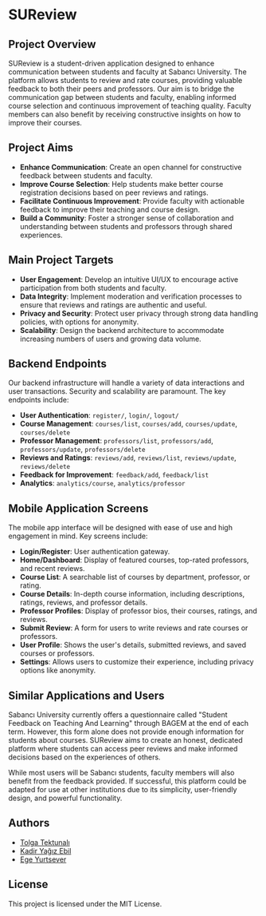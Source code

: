 # SUReview

## Project Overview

SUReview is a student-driven application designed to enhance communication between students and faculty at Sabancı University. The platform allows students to review and rate courses, providing valuable feedback to both their peers and professors. Our aim is to bridge the communication gap between students and faculty, enabling informed course selection and continuous improvement of teaching quality. Faculty members can also benefit by receiving constructive insights on how to improve their courses.

## Project Aims

- **Enhance Communication**: Create an open channel for constructive feedback between students and faculty.
- **Improve Course Selection**: Help students make better course registration decisions based on peer reviews and ratings.
- **Facilitate Continuous Improvement**: Provide faculty with actionable feedback to improve their teaching and course design.
- **Build a Community**: Foster a stronger sense of collaboration and understanding between students and professors through shared experiences.

## Main Project Targets

- **User Engagement**: Develop an intuitive UI/UX to encourage active participation from both students and faculty.
- **Data Integrity**: Implement moderation and verification processes to ensure that reviews and ratings are authentic and useful.
- **Privacy and Security**: Protect user privacy through strong data handling policies, with options for anonymity.
- **Scalability**: Design the backend architecture to accommodate increasing numbers of users and growing data volume.

## Backend Endpoints

Our backend infrastructure will handle a variety of data interactions and user transactions. Security and scalability are paramount. The key endpoints include:

- **User Authentication**: `register/`, `login/`, `logout/`
- **Course Management**: `courses/list`, `courses/add`, `courses/update`, `courses/delete`
- **Professor Management**: `professors/list`, `professors/add`, `professors/update`, `professors/delete`
- **Reviews and Ratings**: `reviews/add`, `reviews/list`, `reviews/update`, `reviews/delete`
- **Feedback for Improvement**: `feedback/add`, `feedback/list`
- **Analytics**: `analytics/course`, `analytics/professor`

## Mobile Application Screens

The mobile app interface will be designed with ease of use and high engagement in mind. Key screens include:

- **Login/Register**: User authentication gateway.
- **Home/Dashboard**: Display of featured courses, top-rated professors, and recent reviews.
- **Course List**: A searchable list of courses by department, professor, or rating.
- **Course Details**: In-depth course information, including descriptions, ratings, reviews, and professor details.
- **Professor Profiles**: Display of professor bios, their courses, ratings, and reviews.
- **Submit Review**: A form for users to write reviews and rate courses or professors.
- **User Profile**: Shows the user's details, submitted reviews, and saved courses or professors.
- **Settings**: Allows users to customize their experience, including privacy options like anonymity.

## Similar Applications and Users

Sabancı University currently offers a questionnaire called "Student Feedback on Teaching And Learning" through BAGEM at the end of each term. However, this form alone does not provide enough information for students about courses. SUReview aims to create an honest, dedicated platform where students can access peer reviews and make informed decisions based on the experiences of others.

While most users will be Sabancı students, faculty members will also benefit from the feedback provided. If successful, this platform could be adapted for use at other institutions due to its simplicity, user-friendly design, and powerful functionality.

## Authors

- [Tolga Tektunalı](https://github.com/Tolga745)
- [Kadir Yağız Ebil](https://github.com/YagizEbil)
- [Ege Yurtsever](https://github.com/evesfect)

## License

This project is licensed under the MIT License.

